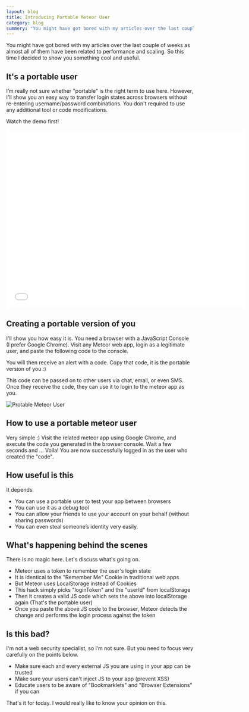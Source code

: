 ```yaml
---
layout: blog
title: Introducing Portable Meteor User
category: blog
summery: "You might have got bored with my articles over the last couple of weeks as almost all of them have been related to performance and scaling. So this time I decided to show you something cool and useful."
---
```


You might have got bored with my articles over the last couple of weeks as almost all of them have been related to performance and scaling. So this time I decided to show you something cool and useful.

## It's a portable user

I’m really not sure whether "portable" is the right term to use here. However, I'll show you an easy way to transfer login states across browsers without re-entering username/password combinations. You don't required to use any additional tool or code modifications.

Watch the demo first!

<iframe width="640" height="480" src="//www.youtube.com/embed/Xgr6oplj6fY" frameborder="0" allowfullscreen="true">
</iframe>

## Creating a portable version of you

I'll show you how easy it is. You need a browser with a JavaScript Console (I prefer Google Chrome). Visit any Meteor web app, login as a legitimate user, and paste the following code to the console.

<script src="https://gist.github.com/arunoda/b76491339c9d994e4d71.js">
</script>

You will then receive an alert with a code. Copy that code, it is the portable version of you :)

This code can be passed on to other users via chat, email, or even SMS. Once they receive the code, they can use it to login to the meteor app as you.

![Protable Meteor User](http://i.imgur.com/gI9CbEO.png)

## How to use a portable meteor user

Very simple :) Visit the related meteor app using Google Chrome, and execute the code you generated in the browser console. Wait a few seconds and ... Voila! You are now successfully logged in as the user who created the "code".

## How useful is this

It depends. 

* You can use a portable user to test your app between browsers 
* You can use it as a debug tool
* You can allow your friends to use your account on your behalf (without sharing passwords)
* You can even steal someone’s identity very easily.

## What's happening behind the scenes

There is no magic here. Let's discuss what's going on.

* Meteor uses a token to remember the user's login state
* It is identical to the "Remember Me" Cookie in traditional web apps
* But Meteor uses LocalStorage instead of Cookies
* This hack simply picks "loginToken" and the "userId" from localStorage
* Then it creates a valid JS code which sets the above into localStorage again (That's the portable user)
* Once you paste the above JS code to the browser, Meteor detects the change and performs the login process against the token

## Is this bad?

I'm not a web security specialist, so I’m not sure. But you need to focus very carefully on the points below.

* Make sure each and every external JS you are using in your app can be trusted
* Make sure your users can't inject JS to your app (prevent XSS)
* Educate users to be aware of "Bookmarklets" and "Browser Extensions" if you can

That's it for today. I would really like to know your opinion on this.
